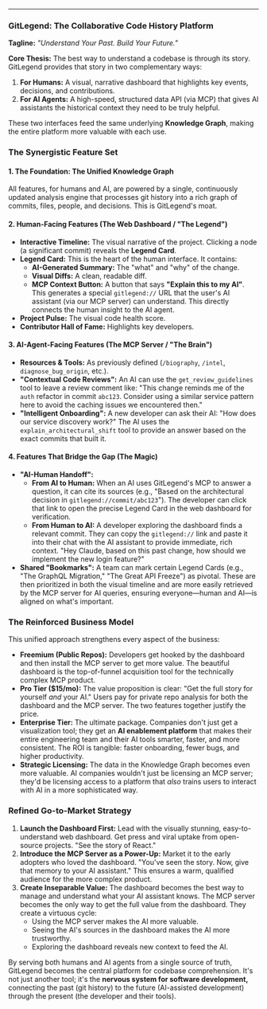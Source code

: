 ---

### **GitLegend: The Collaborative Code History Platform**

**Tagline:** *"Understand Your Past. Build Your Future."*

**Core Thesis:** The best way to understand a codebase is through its story. GitLegend provides that story in two complementary ways:
1.  **For Humans:** A visual, narrative dashboard that highlights key events, decisions, and contributions.
2.  **For AI Agents:** A high-speed, structured data API (via MCP) that gives AI assistants the historical context they need to be truly helpful.

These two interfaces feed the same underlying **Knowledge Graph**, making the entire platform more valuable with each use.

### **The Synergistic Feature Set**

#### **1. The Foundation: The Unified Knowledge Graph**
All features, for humans and AI, are powered by a single, continuously updated analysis engine that processes git history into a rich graph of commits, files, people, and decisions. This is GitLegend's moat.

#### **2. Human-Facing Features (The Web Dashboard / "The Legend")**
*   **Interactive Timeline:** The visual narrative of the project. Clicking a node (a significant commit) reveals the **Legend Card**.
*   **Legend Card:** This is the heart of the human interface. It contains:
    *   **AI-Generated Summary:** The "what" and "why" of the change.
    *   **Visual Diffs:** A clean, readable diff.
    *   **MCP Context Button:** A button that says **"Explain this to my AI"**. This generates a special `gitlegend://` URL that the user's AI assistant (via our MCP server) can understand. This directly connects the human insight to the AI agent.
*   **Project Pulse:** The visual code health score.
*   **Contributor Hall of Fame:** Highlights key developers.

#### **3. AI-Agent-Facing Features (The MCP Server / "The Brain")**
*   **Resources & Tools:** As previously defined (`/biography`, `/intel`, `diagnose_bug_origin`, etc.).
*   **"Contextual Code Reviews":** An AI can use the `get_review_guidelines` tool to leave a review comment like: "This change reminds me of the `auth` refactor in commit `abc123`. Consider using a similar service pattern here to avoid the caching issues we encountered then."
*   **"Intelligent Onboarding":** A new developer can ask their AI: "How does our service discovery work?" The AI uses the `explain_architectural_shift` tool to provide an answer based on the exact commits that built it.

#### **4. Features That Bridge the Gap (The Magic)**
*   **"AI-Human Handoff":**
    *   **From AI to Human:** When an AI uses GitLegend's MCP to answer a question, it can cite its sources (e.g., "Based on the architectural decision in `gitlegend://commit/abc123`"). The developer can click that link to open the precise Legend Card in the web dashboard for verification.
    *   **From Human to AI:** A developer exploring the dashboard finds a relevant commit. They can copy the `gitlegend://` link and paste it into their chat with the AI assistant to provide immediate, rich context. "Hey Claude, based on this past change, how should we implement the new login feature?"
*   **Shared "Bookmarks":** A team can mark certain Legend Cards (e.g., "The GraphQL Migration," "The Great API Freeze") as pivotal. These are then prioritized in both the visual timeline and are more easily retrieved by the MCP server for AI queries, ensuring everyone—human and AI—is aligned on what's important.

### **The Reinforced Business Model**

This unified approach strengthens every aspect of the business:

*   **Freemium (Public Repos):** Developers get hooked by the dashboard and then install the MCP server to get more value. The beautiful dashboard is the top-of-funnel acquisition tool for the technically complex MCP product.
*   **Pro Tier ($15/mo):** The value proposition is clear: "Get the full story for yourself *and* your AI." Users pay for private repo analysis for both the dashboard and the MCP server. The two features together justify the price.
*   **Enterprise Tier:** The ultimate package. Companies don't just get a visualization tool; they get an **AI enablement platform** that makes their entire engineering team and their AI tools smarter, faster, and more consistent. The ROI is tangible: faster onboarding, fewer bugs, and higher productivity.
*   **Strategic Licensing:** The data in the Knowledge Graph becomes even more valuable. AI companies wouldn't just be licensing an MCP server; they'd be licensing access to a platform that *also* trains users to interact with AI in a more sophisticated way.

### **Refined Go-to-Market Strategy**

1.  **Launch the Dashboard First:** Lead with the visually stunning, easy-to-understand web dashboard. Get press and viral uptake from open-source projects. "See the story of React."
2.  **Introduce the MCP Server as a Power-Up:** Market it to the early adopters who loved the dashboard. "You've seen the story. Now, give that memory to your AI assistant." This ensures a warm, qualified audience for the more complex product.
3.  **Create Inseparable Value:** The dashboard becomes the best way to manage and understand what your AI assistant knows. The MCP server becomes the only way to get the full value from the dashboard. They create a virtuous cycle:
    *   Using the MCP server makes the AI more valuable.
    *   Seeing the AI's sources in the dashboard makes the AI more trustworthy.
    *   Exploring the dashboard reveals new context to feed the AI.

By serving both humans and AI agents from a single source of truth, GitLegend becomes the central platform for codebase comprehension. It's not just another tool; it's the **nervous system for software development,** connecting the past (git history) to the future (AI-assisted development) through the present (the developer and their tools).
